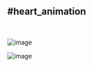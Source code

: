 <h2>#heart_animation</h2><br>


![image](https://github.com/Vokhanh12/heart_animation/assets/36543564/63c0f0b2-1768-4943-aa32-eaacce8d13fd)


![image](https://github.com/Vokhanh12/heart_animation/assets/36543564/cd4e4ca9-6a7f-435c-8c00-baf2194d9333)
